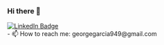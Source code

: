 ### Hi there 👋
<div id="badges">
  <a href="https://www.linkedin.com/in/george-garcia-39b84a132/">
    <img src="https://img.shields.io/badge/LinkedIn-blue?style=for-the-badge&logo=linkedin&logoColor=white" alt="LinkedIn Badge"/>
  </a>
</div>
- 📫 How to reach me: georgegarcia949@gmail.com
<!--
**ggarcia949/ggarcia949** is a ✨ _special_ ✨ repository because its `README.md` (this file) appears on your GitHub profile.

Here are some ideas to get you started:

- 🔭 I’m currently working on ...
- 🌱 I’m currently learning ...
- 👯 I’m looking to collaborate on ...
- 🤔 I’m looking for help with ...
- 💬 Ask me about ...
- 📫 How to reach me: georgegarcia9492@gmail.com
- 😄 Pronouns: ...
- ⚡ Fun fact: ...
-->
